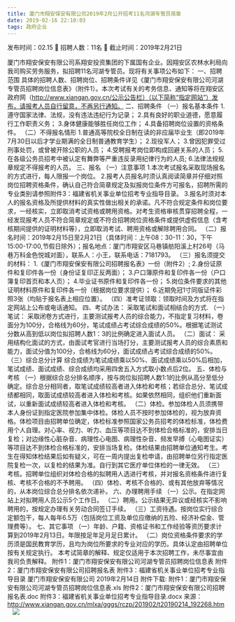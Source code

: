 ```yaml
---
title: 厦门市翔安保安有限公司2019年2月公开招考11名河湖专管员简章
date: 2019-02-16 22:10:03
tags: 政府企业
---
```

发布时间：02.15   🌟   招聘人数：11名   🌈   截止时间：2019年2月21日
<!-- more -->

厦门市翔安保安有限公司系翔安投资集团的下属国有企业。因翔安区农林水利局向我司购买劳务服务，拟招聘11名河湖专管员。现将有关事项公布如下：
一、招聘范围
具体的招聘人数、招聘岗位、招聘条件详见《厦门市翔安保安有限公司河湖专管员招聘岗位信息表》（附件1）。本次考试有关的考务信息、通知等将在翔安区政府网（http://www.xiangan.gov.cn/公示公告栏）（以下简称“指定网站”）发布，请报考人员自行留意，不再另行通知。
二、招聘条件
（一）报名基本条件
1.遵守国家法律、法规，没有违法违纪行为记录；
2.具有良好的职业道德，愿意履行工作职责义务；
3.身体健康能够胜任岗位工作；
4.具备招聘岗位设置的资格条件。
（二）不得报名情形
1.普通高等院校全日制在读的非应届毕业生（即2019年7月30日以后才学业期满的全日制普通教育学生）；
2.现役军人；
3.曾因犯罪受过刑事处罚，或曾被开除公职的人员；
4.受聘报考岗位即构成回避关系的人员；
5.在各级公务员招考中被认定有舞弊等严重违反录用纪律行为的人员;
6.法律法规规章规定不得报考的人员。
三、报名
（一）注意事项
1.本次考试报名采取现场报名的方式进行，每人限报一个岗位。
2.报考人员报名时须认真阅读简章并仔细对照岗位招聘资格条件，确认自己符合简章规定及拟报岗位条件方可报名，招聘所需的专业类别请参照附件3：福建省机关事业单位招考专业指导目录。
3.报名时须对本人的报名资格及所提供材料的真实性做出相关的承诺。凡不符合规定条件和岗位要求，一经核实，立即取消考试资格或聘用资格。对考生资格审核贯穿招聘全程，一经发现报考人员不符合简章规定或不符合招聘岗位资格条件或提供虚假信息（含考核期间提供的证明材料等），立即取消考试、聘用资格或解除聘用合同。
（二）报名时间：2019年2月15日至2月21日（具体时间：上午08：30-11：30，下午15:00-17:00,节假日除外）；报名地点：厦门市翔安区马巷镇舫阳溪上村26号（马巷万科金色悦城对面），联系人：小王，联系电话：7181793。
（三）报名须提交的材料：
1.《厦门市翔安保安有限公司招聘报名表》一份（附件2）;
2.身份证原件和复印件各一份（身份证复印正反两面）；
3.户口簿原件和复印件各一份（户口簿复印首页和本人页）；
4.毕业证书原件和复印件各一份；
5.岗位条件要求的其他证明材料原件和复印件各一份（根据岗位要求提供）；
6.近期免冠1寸同版证件彩照3张（均贴于报名表上相应位置）。
（四）准考证领取：领取时间及方式将在指定网站上公布或电话通知。
四、考试办法：
采取笔试和面试相结合的方式.
（一）笔试：
采取闭卷方式进行，主要测试报考人员的综合能力，不指定复习材料，卷面分为100分，合格线为60分，笔试成绩占考试综合成绩的50%。根据笔试测试分数从高到低以岗位拟招聘人数1：3的比例确定进入面试人员。
（二）面试：
采用结构化面试的方式，由面试考官进行当场打分，主要测试报考人员的综合素质和能力，面试分值为100分，合格线为60分，面试成绩占考试综合成绩的50%。
（三）综合总分计算
综合成绩为笔试成绩乘以50%、面试成绩乘以50%后相加，笔试成绩、面试成绩、综合成绩均采用四舍五入方式取小数点后2位。
五、体检与考核
（一）根据综合总分排名顺序，按与岗位拟招聘人数1:1的比例从高分至低分确定。综合总分相同者，取笔试成绩较高者进入体检和考核；若综合总分、笔试成绩都相同，取面试成绩较高者进入体检和考核。如果依然相同，组织他们重新面试，以重新面试成绩较高者进入体检和考核。
（二）体检。参加体检人员须携带本人身份证到指定医院参加集中体检。体检人员不按时参加体检的，视为放弃资格。体检项目由招聘单位确定，体检标准参照国家公务员招考的体检标准，体检费用个人自理。对心率、视力、听力、血压等项目达不到体检合格标准的，安排当日复检；对边缘性心脏杂音、病理性心电图、病理性杂音、频发早搏（心电图证实）等项目达不到体检合格标准的，安排当场复检。体检结果由招聘单位通知考生。考生在得知体检结果后如有疑义，可在一周内提出复检申请，由招聘单位另行指定医院复检一次，以复检的结果为准。自行到其它医疗单位体检的一律无效。
（三）考核。招聘单位组织对体检合格的拟聘用人选进行考核，并对报名资格条件进行复核、考核不合格的不予聘用。
（四）体检、考核不合格的、或有其他放弃等情况的，从本岗位综合总分排名依次递补。
六、办理聘用手续
（一）公示。在指定网站上对拟聘用人员公示5个工作日。
（二）聘用。公示结果无异议或经核实不影响聘用的，按规定办理有关劳动合同签订手续。
（三）工资待遇。按岗位实行综合定额包干，每人每年6.5万（包括岗位工资及单位应缴纳的五险、经济补偿金、管理费等）。
七、其它事项
（一）年龄、户籍、资格证书和工作经验等资历要求计算到2019年2月13日。年限按足年足月足日累计。
（二）岗位资格条件要求的学历须是国民教育学历，且均为岗位所要求的专业对应的学历。具体认定由招聘单位按有关规定执行。
本考试简章的解释、规定仅适用于本次招聘工作，未尽事宜由我司负责解释。
附件1：厦门市翔安保安有限公司河湖专管员招聘岗位信息表
附件2：厦门市翔安保安有限公司招聘报名表
附件3：福建省机关事业单位招考专业指导目录
厦门市翔安保安有限公司
2019年2月14日
附件下载:
附件1：厦门市翔安保安有限公司河湖专管员招聘岗位信息表.xls
附件2：厦门市翔安保安有限公司招聘报名表.doc
附件3：福建省机关事业单位招考专业指导目录.docx
来源：
http://www.xiangan.gov.cn/mlxa/gggs/rczp/201902/t20190214_192268.htm
 
 ![](https://cdn.weiweiblog.cn/20181015134814.png)